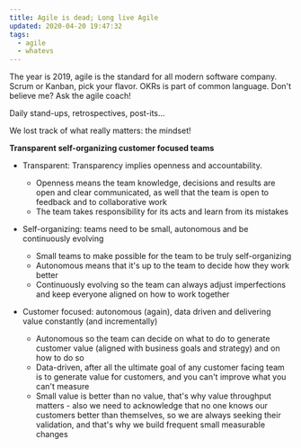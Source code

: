 ```yaml
---
title: Agile is dead; Long live Agile
updated: 2020-04-20 19:47:32
tags: 
  - agile
  - whatevs
---
```

The year is 2019, agile is the standard for all modern software company. Scrum or Kanban, pick your flavor. OKRs is
part of common language.
Don't believe me? Ask the agile coach!

Daily stand-ups, retrospectives, post-its...

We lost track of what really matters: the mindset!

  **Transparent self-organizing customer focused teams**

* Transparent: Transparency implies openness and accountability.
  * Openness means the team knowledge, decisions and results are open and clear communicated, as well that the team is
  open to feedback and to collaborative work
  * The team takes responsibility for its acts and learn from its mistakes

* Self-organizing: teams need to be small, autonomous and be continuously evolving
  * Small teams to make possible for the team to be truly self-organizing
  * Autonomous means that it's up to the team to decide how they work better
  * Continuously evolving so the team can always adjust imperfections and keep everyone aligned on how to work together

* Customer focused: autonomous (again), data driven and delivering value constantly (and incrementally)
  * Autonomous so the team can decide on what to do to generate customer value (aligned with business goals and 
  strategy) and on how to do so
  * Data-driven, after all the ultimate goal of any customer facing team is to generate value for customers, and you
  can't improve what you can't measure
  * Small value is better than no value, that's why value throughput matters - also we need to acknowledge that no one
  knows our customers better than themselves, so we are always seeking their validation, and that's why we build
  frequent small measurable changes